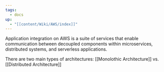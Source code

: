 ```yaml
---
tags:
  - docs
up:
  - "[[content/Wiki/AWS/index]]"
---
```

Application integration on AWS is a suite of services that enable communication between decoupled components within microservices, distributed systems, and serverless applications.

There are two main types of architectures: [[Monolothic Architecture]] vs.
[[Distributed Architecture]]
